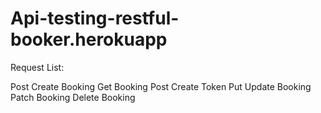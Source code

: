 # Api-testing-restful-booker.herokuapp

Request List:

Post Create Booking
Get Booking
Post Create Token
Put Update Booking
Patch Booking
Delete Booking
